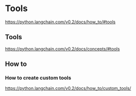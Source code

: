 # Tools

<https://python.langchain.com/v0.2/docs/how_to/#tools>

## Tools

<https://python.langchain.com/v0.2/docs/concepts/#tools>

## How to

### How to create custom tools

<https://python.langchain.com/v0.2/docs/how_to/custom_tools/>
